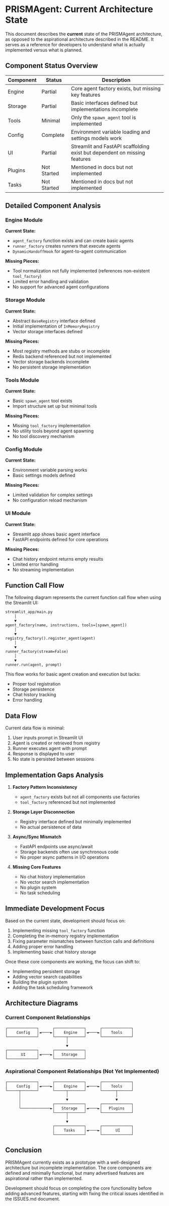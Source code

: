 # PRISMAgent: Current Architecture State

This document describes the **current** state of the PRISMAgent architecture, as opposed to the aspirational architecture described in the README. It serves as a reference for developers to understand what is actually implemented versus what is planned.

## Component Status Overview

| Component | Status | Description |
|-----------|--------|-------------|
| Engine | Partial | Core agent factory exists, but missing key features |
| Storage | Partial | Basic interfaces defined but implementations incomplete |
| Tools | Minimal | Only the `spawn_agent` tool is implemented |
| Config | Complete | Environment variable loading and settings models work |
| UI | Partial | Streamlit and FastAPI scaffolding exist but dependent on missing features |
| Plugins | Not Started | Mentioned in docs but not implemented |
| Tasks | Not Started | Mentioned in docs but not implemented |

## Detailed Component Analysis

### Engine Module

**Current State:**
- `agent_factory` function exists and can create basic agents
- `runner_factory` creates runners that execute agents
- `DynamicHandoffHook` for agent-to-agent communication

**Missing Pieces:**
- Tool normalization not fully implemented (references non-existent `tool_factory`)
- Limited error handling and validation
- No support for advanced agent configurations

### Storage Module

**Current State:**
- Abstract `BaseRegistry` interface defined
- Initial implementation of `InMemoryRegistry`
- Vector storage interfaces defined

**Missing Pieces:**
- Most registry methods are stubs or incomplete
- Redis backend referenced but not implemented
- Vector storage backends incomplete
- No persistent storage implementation

### Tools Module

**Current State:**
- Basic `spawn_agent` tool exists
- Import structure set up but minimal tools

**Missing Pieces:**
- Missing `tool_factory` implementation
- No utility tools beyond agent spawning
- No tool discovery mechanism

### Config Module

**Current State:**
- Environment variable parsing works
- Basic settings models defined

**Missing Pieces:**
- Limited validation for complex settings
- No configuration reload mechanism

### UI Module

**Current State:**
- Streamlit app shows basic agent interface
- FastAPI endpoints defined for core operations

**Missing Pieces:**
- Chat history endpoint returns empty results
- Limited error handling
- No streaming implementation

## Function Call Flow

The following diagram represents the current function call flow when using the Streamlit UI:

```
streamlit_app/main.py
    │
    ▼
agent_factory(name, instructions, tools=[spawn_agent])
    │
    ▼
registry_factory().register_agent(agent)
    │
    ▼
runner_factory(stream=False)
    │
    ▼
runner.run(agent, prompt)
```

This flow works for basic agent creation and execution but lacks:
- Proper tool registration
- Storage persistence
- Chat history tracking
- Error handling

## Data Flow

Current data flow is minimal:

1. User inputs prompt in Streamlit UI
2. Agent is created or retrieved from registry
3. Runner executes agent with prompt
4. Response is displayed to user
5. No state is persisted between sessions

## Implementation Gaps Analysis

1. **Factory Pattern Inconsistency**
   - `agent_factory` exists but not all components use factories
   - `tool_factory` referenced but not implemented

2. **Storage Layer Disconnection**
   - Registry interface defined but minimally implemented
   - No actual persistence of data

3. **Async/Sync Mismatch**
   - FastAPI endpoints use async/await
   - Storage backends often use synchronous code
   - No proper async patterns in I/O operations

4. **Missing Core Features**
   - No chat history implementation
   - No vector search implementation
   - No plugin system
   - No task scheduling

## Immediate Development Focus

Based on the current state, development should focus on:

1. Implementing missing `tool_factory` function
2. Completing the in-memory registry implementation
3. Fixing parameter mismatches between function calls and definitions
4. Adding proper error handling
5. Implementing basic chat history storage

Once these core components are working, the focus can shift to:
- Implementing persistent storage
- Adding vector search capabilities
- Building the plugin system
- Adding the task scheduling framework

## Architecture Diagrams

### Current Component Relationships

```
┌─────────────┐      ┌─────────────┐      ┌─────────────┐
│    Config   │◄────►│    Engine   │◄────►│    Tools    │
└─────────────┘      └─────┬───────┘      └─────────────┘
                           │
                           ▼
┌─────────────┐      ┌─────────────┐
│      UI     │◄────►│   Storage   │
└─────────────┘      └─────────────┘
```

### Aspirational Component Relationships (Not Yet Implemented)

```
┌─────────────┐      ┌─────────────┐      ┌─────────────┐
│    Config   │◄────►│    Engine   │◄────►│    Tools    │
└─────┬───────┘      └─────┬───────┘      └──────┬──────┘
      │                    │                     │
      │                    ▼                     ▼
      │              ┌─────────────┐      ┌─────────────┐
      └─────────────►│   Storage   │◄────►│   Plugins   │
                     └─────┬───────┘      └─────────────┘
                           │
                           ▼
                     ┌─────────────┐      ┌─────────────┐
                     │    Tasks    │◄────►│      UI     │
                     └─────────────┘      └─────────────┘
```

## Conclusion

PRISMAgent currently exists as a prototype with a well-designed architecture but incomplete implementation. The core components are defined and minimally functional, but many advertised features are aspirational rather than implemented.

Development should focus on completing the core functionality before adding advanced features, starting with fixing the critical issues identified in the ISSUES.md document.